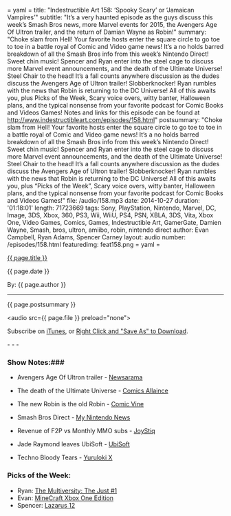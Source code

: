 = yaml =
title: "Indestructible Art 158: ‘Spooky Scary’ or ‘Jamaican Vampires’"
subtitle: "It’s a very haunted episode as the guys discuss this week’s Smash Bros news, more Marvel events for 2015, the Avengers Age Of Ultron trailer, and the return of Damian Wayne as Robin!"
summary: "Choke slam from Hell! Your favorite hosts enter the square circle to go toe to toe in a battle royal of Comic and Video game news! It’s a no holds barred breakdown of all the Smash Bros info from this week’s Nintendo Direct! Sweet chin music! Spencer and Ryan enter into the steel cage to discuss more Marvel event announcements, and the death of the Ultimate Universe! Steel Chair to the head!  It’s a fall counts anywhere discussion as the dudes discuss the Avengers Age of Ultron trailer!  Slobberknocker! Ryan rumbles with the news that Robin is returning to the DC Universe!  All of this awaits you, plus Picks of the Week, Scary voice overs, witty banter, Halloween plans, and the typical nonsense from your favorite podcast for Comic Books and Videos Games! Notes and links for this episode can be found at http://www.indestructibleart.com/episodes/158.html"
postsummary: "Choke slam from Hell! Your favorite hosts enter the square circle to go toe to toe in a battle royal of Comic and Video game news! It’s a no holds barred breakdown of all the Smash Bros info from this week’s Nintendo Direct! Sweet chin music! Spencer and Ryan enter into the steel cage to discuss more Marvel event announcements, and the death of the Ultimate Universe! Steel Chair to the head!  It’s a fall counts anywhere discussion as the dudes discuss the Avengers Age of Ultron trailer!  Slobberknocker! Ryan rumbles with the news that Robin is returning to the DC Universe!  All of this awaits you, plus “Picks of the Week”, Scary voice overs, witty banter, Halloween plans, and the typical nonsense from your favorite podcast for Comic Books and Videos Games!"
file: /audio/158.mp3
date: 2014-10-27
duration: '01:18:01'
length: 71723669
tags: Sony, PlayStation, Nintendo, Marvel, DC, Image, 3DS, Xbox, 360, PS3, Wii, WiiU, PS4, PSN, XBLA, 3DS, Vita, Xbox One, Video Games, Comics, Games, Indestructible Art, GamerGate, Damien Wayne, Smash, bros, ultron, amiibo, robin, nintendo direct
author: Evan Campbell, Ryan Adams, Spencer Carney
layout: audio
number: /episodes/158.html
featuredimg: feat158.png
= yaml =

<a href="{{ page.url }}" class='postTitleLink'><p class='postTitle'>{{ page.title }}</p></a>
<p class='postPublished'>{{ page.date }}</p>
<p class='postAuthor'>By: {{ page.author }}</p>
<hr>

<p class='podcastSummary'>{{ page.postsummary }}</p>

<audio src={{ page.file }} preload="none"></audio>
<p class='subLinks'>Subscribe on <a href='http://bit.ly/iapodcast'>iTunes</a>, or <a href={{ page.file }}>Right Click and "Save As" to Download</a>.</p>
- - -

### Show Notes:###
* Avengers Age Of Ultron trailer - [Newsarama](http://www.newsarama.com/22530-avengers-age-of-ultron-teaser-trailer.html)

* The death of the Ultimate Universe - [Comics Allaince](http://comicsalliance.com/marvel-2015-event-teasers-part-two/)

* The new Robin is the old Robin - [Comic Vine](http://www.comicvine.com/articles/spoiler-new-robin-revealed-in-batman-and-robin/1100-150149/)

* Smash Bros Direct - [My Nintendo News](http://mynintendonews.com/2014/10/23/nintendo-unveils-over-50-features-for-super-smash-bros-wii-u-nintendo-direct-roundup/)

* Revenue of F2P vs Monthly MMO subs - [JoyStiq](http://www.joystiq.com/2014/10/23/league-of-legends-tops-mmo-revenue-list-hearthstone-no-10/?ncid=rss_truncated)

* Jade Raymond leaves UbiSoft - [UbiSoft](http://toronto.ubisoft.com/en/ubisoft-our-news/ubisoft-toronto-founder-jade-raymond-departs-to-pursue-new-opportunities)

* Techno Bloody Tears - [Yuruloki X](https://www.youtube.com/watch?v=sj47rRLWGxg)

### Picks of the Week: ###
* Ryan: [The Multiversity: The Just #1](http://www.dccomics.com/comics/the-multiversity-2014/the-multiversity-the-just-1)
* Evan: [MineCraft Xbox One Edition](http://www.xbox.com/en-US/games/minecraft-xbox-one-edition)
* Spencer: [Lazarus 12](https://imagecomics.com/comics/releases/lazarus-12)
